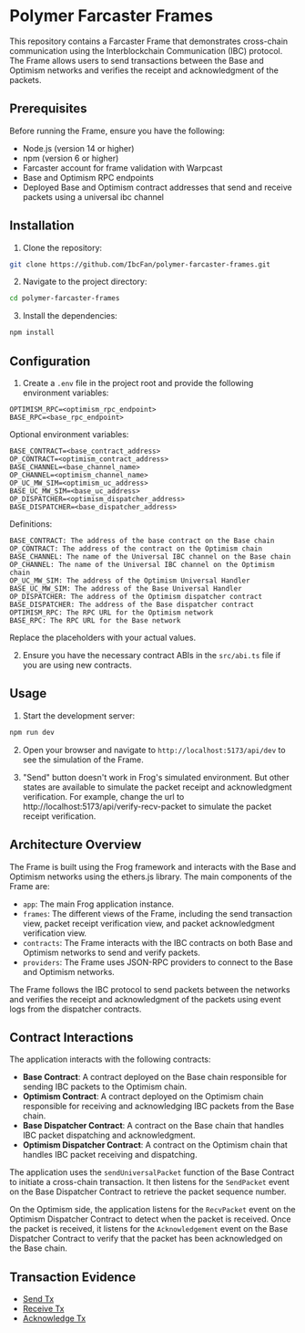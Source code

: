 # Polymer Farcaster Frames

This repository contains a Farcaster Frame that demonstrates cross-chain communication using the Interblockchain Communication (IBC) protocol. The Frame allows users to send transactions between the Base and Optimism networks and verifies the receipt and acknowledgment of the packets.

## Prerequisites

Before running the Frame, ensure you have the following:

- Node.js (version 14 or higher)
- npm (version 6 or higher)
- Farcaster account for frame validation with Warpcast 
- Base and Optimism RPC endpoints
- Deployed Base and Optimism contract addresses that send and receive packets using a universal ibc channel

## Installation

1. Clone the repository:

```bash
git clone https://github.com/IbcFan/polymer-farcaster-frames.git
```

2. Navigate to the project directory:

```bash
cd polymer-farcaster-frames
```

3. Install the dependencies:

```bash
npm install
```

## Configuration

1. Create a `.env` file in the project root and provide the following environment variables:

```
OPTIMISM_RPC=<optimism_rpc_endpoint>
BASE_RPC=<base_rpc_endpoint>
```

Optional environment variables:
```
BASE_CONTRACT=<base_contract_address>
OP_CONTRACT=<optimism_contract_address>
BASE_CHANNEL=<base_channel_name>
OP_CHANNEL=<optimism_channel_name>
OP_UC_MW_SIM=<optimism_uc_address>
BASE_UC_MW_SIM=<base_uc_address>
OP_DISPATCHER=<optimism_dispatcher_address>
BASE_DISPATCHER=<base_dispatcher_address>
```

Definitions:
```
BASE_CONTRACT: The address of the base contract on the Base chain
OP_CONTRACT: The address of the contract on the Optimism chain
BASE_CHANNEL: The name of the Universal IBC channel on the Base chain
OP_CHANNEL: The name of the Universal IBC channel on the Optimism chain
OP_UC_MW_SIM: The address of the Optimism Universal Handler
BASE_UC_MW_SIM: The address of the Base Universal Handler
OP_DISPATCHER: The address of the Optimism dispatcher contract
BASE_DISPATCHER: The address of the Base dispatcher contract
OPTIMISM_RPC: The RPC URL for the Optimism network
BASE_RPC: The RPC URL for the Base network
```

Replace the placeholders with your actual values.

2. Ensure you have the necessary contract ABIs in the `src/abi.ts` file if you are using new contracts.

## Usage

1. Start the development server:

```bash
npm run dev
```

2. Open your browser and navigate to `http://localhost:5173/api/dev` to see the simulation of the Frame.

3. "Send" button doesn't work in Frog's simulated environment. But other states are available to simulate the packet receipt and acknowledgment verification.
For example, change the url to http://localhost:5173/api/verify-recv-packet to simulate the packet receipt verification.

## Architecture Overview

The Frame is built using the Frog framework and interacts with the Base and Optimism networks using the ethers.js library. The main components of the Frame are:
- `app`: The main Frog application instance.
- `frames`: The different views of the Frame, including the send transaction view, packet receipt verification view, and packet acknowledgment verification view.
- `contracts`: The Frame interacts with the IBC contracts on both Base and Optimism networks to send and verify packets.
- `providers`: The Frame uses JSON-RPC providers to connect to the Base and Optimism networks.

The Frame follows the IBC protocol to send packets between the networks and verifies the receipt and acknowledgment of the packets using event logs from the dispatcher contracts.


## Contract Interactions
The application interacts with the following contracts:

- __Base Contract__: A contract deployed on the Base chain responsible for sending IBC packets to the Optimism chain.
- __Optimism Contract__: A contract deployed on the Optimism chain responsible for receiving and acknowledging IBC packets from the Base chain.
- __Base Dispatcher Contract__: A contract on the Base chain that handles IBC packet dispatching and acknowledgment.
- __Optimism Dispatcher Contract__: A contract on the Optimism chain that handles IBC packet receiving and dispatching.
                                   
The application uses the `sendUniversalPacket` function of the Base Contract to initiate a cross-chain transaction. It then listens for the `SendPacket` event on the Base Dispatcher Contract to retrieve the packet sequence number.

On the Optimism side, the application listens for the `RecvPacket` event on the Optimism Dispatcher Contract to detect when the packet is received. Once the packet is received, it listens for the `Acknowledgement` event on the Base Dispatcher Contract to verify that the packet has been acknowledged on the Base chain.


## Transaction Evidence
- [Send Tx](https://base-sepolia.blockscout.com/tx/0xf617bda38028553f5f0453bdca967c73ab078d343cae41b0e6f121e5680d2e47)
- [Receive Tx](https://optimism-sepolia.blockscout.com/tx/0x7617ea0c261b6b9b2e2507aaf60ecdfc3891660d220b53094690d3afdce560d8)
- [Acknowledge Tx](https://base-sepolia.blockscout.com/tx/0xcb556e02acb4e946889df4843e43a4b4c3995fc46d45b8205726ad963448de7c)